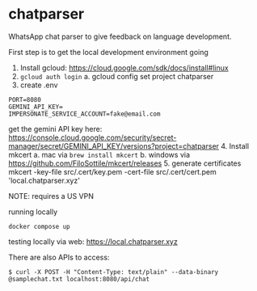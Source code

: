 # chatparser
WhatsApp chat parser to give feedback on language development.

First step is to get the local development environment going
1. Install gcloud: https://cloud.google.com/sdk/docs/install#linux
2. `gcloud auth login`
  a. gcloud config set project chatparser
3. create .env
```
PORT=8080
GEMINI_API_KEY=
IMPERSONATE_SERVICE_ACCOUNT=fake@email.com
```
get the gemini API key here: https://console.cloud.google.com/security/secret-manager/secret/GEMINI_API_KEY/versions?project=chatparser
4. Install mkcert
  a. mac via `brew install mkcert`
  b. windows via https://github.com/FiloSottile/mkcert/releases
5. generate certificates mkcert -key-file src/.cert/key.pem -cert-file src/.cert/cert.pem 'local.chatparser.xyz'

NOTE: requires a US VPN

running locally
```
docker compose up
```

testing locally via web:
https://local.chatparser.xyz

There are also APIs to access:
```
$ curl -X POST -H "Content-Type: text/plain" --data-binary @samplechat.txt localhost:8080/api/chat
```
